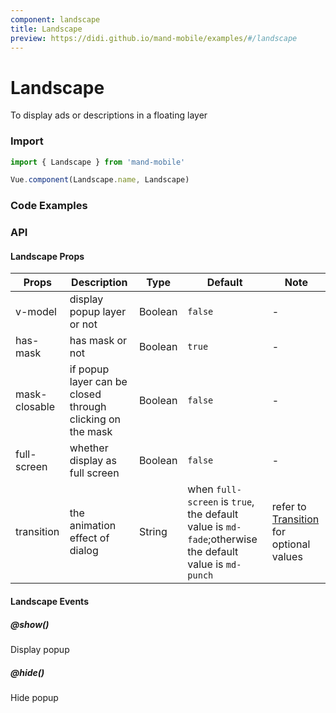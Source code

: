 ```yaml
---
component: landscape
title: Landscape
preview: https://didi.github.io/mand-mobile/examples/#/landscape
---
```


# Landscape


To display ads or descriptions in a floating layer

### Import

```javascript
import { Landscape } from 'mand-mobile'

Vue.component(Landscape.name, Landscape)
```

### Code Examples

<demo-wrapper
  src="src/packages/landscape/demo"
  :demos="demos"
/>

<script setup>
const demos = import.meta.globEager('../../../src/packages/landscape/demo/demo*.vue')
</script>

<!-- DEMO -->

### API

#### Landscape Props
|Props | Description | Type | Default | Note |
|----|-----|------|------|----- |
|v-model|display popup layer or not|Boolean|`false`| - |
|has-mask|has mask or not|Boolean|`true`| - |
|mask-closable|if popup layer can be closed through clicking on the mask|Boolean|`false`| - |
|full-screen|whether display as full screen|Boolean|`false`| - |
| transition | the animation effect of dialog | String | when `full-screen` is `true`, the default value is `md-fade`;otherwise the default value is `md-punch` |refer to [Transition](https://didi.github.io/mand-mobile/#/en-US/docs/components/feedback/transition?anchor=API) for optional values |
#### Landscape Events

##### @show()
Display popup

##### @hide()
Hide popup
